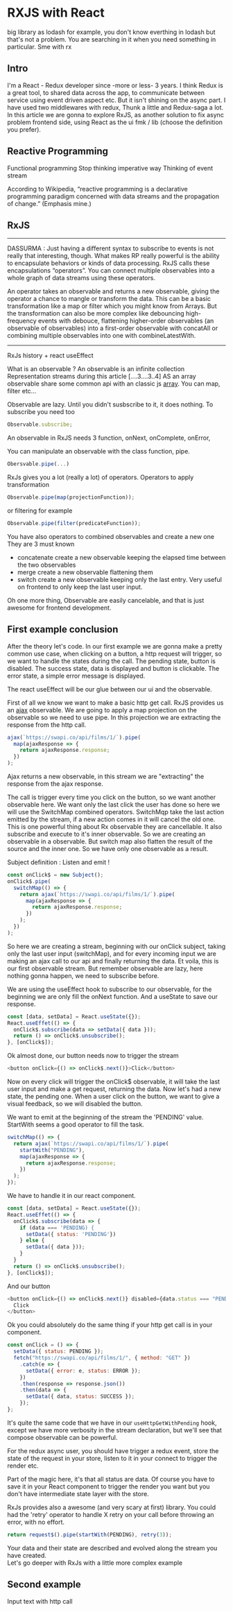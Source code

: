 # RXJS with React

big library as lodash for example, you don't know everthing in lodash but that's not a problem. You are searching in it when you need something in particular. Sme with rx

## Intro

I'm a React - Redux developer since -more or less- 3 years. I think Redux is a great tool, to shared data across the app, to communicate between service using event driven aspect etc.
But it isn't shining on the async part.
I have used two middlewares with redux, Thunk a little and Redux-saga a lot.
In this article we are gonna to explore RxJS, as another solution to fix async problem frontend side, using React as the ui fmk / lib (choose the definition you prefer).

## Reactive Programming

Functional programming
Stop thinking imperative way
Thinking of event stream

According to Wikipedia, “reactive programming is a declarative programming paradigm concerned with data streams and the propagation of change.” (Emphasis mine.)

## RxJS
---

DASSURMA : Just having a different syntax to subscribe to events is not really that interesting, though. What makes RP really powerful is the ability to encapsulate behaviors or kinds of data processing. RxJS calls these encapsulations “operators”. You can connect multiple observables into a whole graph of data streams using these operators.

An operator takes an observable and returns a new observable, giving the operator a chance to mangle or transform the data. This can be a basic transformation like a map or filter which you might know from Arrays. But the transformation can also be more complex like debouncing high-frequency events with debouce, flattening higher-order observables (an observable of observables) into a first-order observable with concatAll or combining multiple observables into one with combineLatestWith.

---

RxJs history + react useEffect

What is an observable ?
An observable is an infinite collection
Representation streams during this article [....3....3..4]
AS an array observable share some common api with an classic js [array](https://developer.mozilla.org/fr/docs/Web/JavaScript/Reference/Objets_globaux/Array).
You can map, filter etc...

Observable are lazy. Until you didn't susbscribe to it, it does nothing.
To subscribe you need too

```javascript
Observable.subscribe;
```

An observable in RxJS needs 3 function,
onNext,
onComplete,
onError,

You can manipulate an observable with the class function, pipe.

```javascript
Obersvable.pipe(...)
```

RxJs gives you a lot (really a lot) of operators.
Operators to apply transformation

```javascript
Observable.pipe(map(projectionFunction));
```

or filtering for example

```javascript
Observable.pipe(filter(predicateFunction));
```

You have also operators to combined observables and create a new one
They are 3 must known

- concatenate create a new observable keeping the elapsed time between the two observables
- merge create a new observable flattening them
- switch create a new observable keeping only the last entry. Very useful on frontend to only keep the last user input.

Oh one more thing, Observable are easily cancelable, and that is just awesome for frontend development.

## First example conclusion

After the theory let's code.
In our first example we are gonna make a pretty common use case, when clicking on a button,
a http request will trigger, so we want to handle the states during the call.
The pending state, button is disabled.
The success state, data is displayed and button is clickable.
The error state, a simple error message is displayed.

The react useEffect will be our glue between our ui and the observable.

First of all we know we want to make a basic http get call.
RxJS provides us an [ajax](https://rxjs-dev.firebaseapp.com/api/ajax/ajax) observable.
We are going to apply a map projection on the observable so we need to use pipe.
In this projection we are extracting the response from the http call.

```javascript
ajax(`https://swapi.co/api/films/1/`).pipe(
  map(ajaxResponse => {
    return ajaxResponse.response;
  })
);
```

Ajax returns a new observable, in this stream we are "extracting" the response from the ajax response.

The call is trigger every time you click on the button, so we want another observable here.
We want only the last click the user has done so here we will use the SwitchMap combined operators.
SwitchMqp take the last action emitted by the stream, if a new action comes in it will cancel the old one. This is one powerful thing about Rx observable they are cancellable.
It also subscribe and execute to it's inner observable. So we are creating an observable in a observable. But switch map also flatten the result of the source and the inner one.
So we have only one observable as a result.

Subject definition : Listen and emit !

```javascript
const onClick$ = new Subject();
onClick$.pipe(
  switchMap(() => {
    return ajax(`https://swapi.co/api/films/1/`).pipe(
      map(ajaxResponse => {
        return ajaxResponse.response;
      })
    );
  })
);
```

So here we are creating a stream, beginning with our onClick subject, taking only the last user input (switchMap), and for every incoming input we are making an ajax call to our api and finally returning the data.
Et voila, this is our first observable stream.
But remember observable are lazy, here nothing gonna happen, we need to subscribe before.

We are using the useEffect hook to subscribe to our observable, for the beginning we are only fill the onNext function.
And a useState to save our response.

```javascript
const [data, setData] = React.useState({});
React.useEffet(() => {
  onClick$.subscribe(data => setData({ data }));
  return () => onClick$.unsubscribe();
}, [onClick$]);
```

Ok almost done, our button needs now to trigger the stream

```javascript
<button onClick={() => onClick$.next()}>Click</button>
```

Now on every click will trigger the onClick\$ observable, it will take the last user input and make a get request, returning the data.
Now let's had a new state, the pending one. When a user click on the button, we want to give a visual feedback, so we will disabled the button.

We want to emit at the beginning of the stream the 'PENDING' value.
StartWith seems a good operator to fill the task.

```javascript
switchMap(() => {
  return ajax(`https://swapi.co/api/films/1/`).pipe(
    startWith("PENDING"),
    map(ajaxResponse => {
      return ajaxResponse.response;
    })
  );
});
```

We have to handle it in our react component.

```javascript
const [data, setData] = React.useState({});
React.useEffet(() => {
  onClick$.subscribe(data => {
    if (data === 'PENDING) {
      setData({ status: 'PENDING'})
    } else {
      setData({ data }));
    }
  }
  return () => onClick$.unsubscribe();
}, [onClick$]);
```

And our button

```javascript
<button onClick={() => onClick$.next()} disabled={data.status === "PENDING"}>
  Click
</button>
```

Ok you could absolutely do the same thing if your http get call is in your component.

```javascript
const onClick = () => {
  setData({ status: PENDING });
  fetch("https://swapi.co/api/films/1/", { method: "GET" })
    .catch(e => {
      setData({ error: e, status: ERROR });
    })
    .then(response => response.json())
    .then(data => {
      setData({ data, status: SUCCESS });
    });
};
```

It's quite the same code that we have in our `useHttpGetWithPending` hook, except we have more verbosity in the stream declaration, but we'll see that compose observable can be powerful.

For the redux async user, you should have trigger a redux event, store the state of the request in your store, listen to it in your connect to trigger the render etc.

Part of the magic here, it's that all status are data. Of course you have to save it in your React component to trigger the render you want but you don't have intermediate state layer with the store.

RxJs provides also a awesome (and very scary at first) library.
You could had the 'retry' operator to handle X retry on your call before throwing an error, with no effort.

```javascript
return request$().pipe(startWith(PENDING), retry(3));
```

Your data and their state are described and evolved along the stream you have created.  
Let's go deeper with RxJs with a little more complex example

## Second example

Input text with http call
